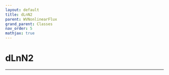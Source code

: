 ```yaml
---
layout: default
title: dLnN2
parent: WVNonlinearFlux
grand_parent: Classes
nav_order: 5
mathjax: true
---
```


#  dLnN2




---

